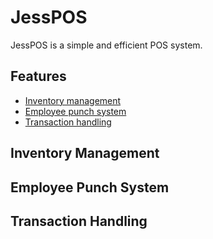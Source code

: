 # JessPOS

JessPOS is a simple and efficient POS system.


## Features

- [Inventory management](#inventory-management)
- [Employee punch system](#employee-punch-system)
- [Transaction handling](#transaction-handling)

## Inventory Management



## Employee Punch System



## Transaction Handling

